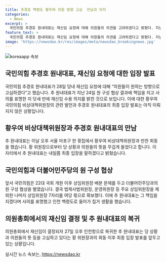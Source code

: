 ```yaml
---
title: 추경호 백령도 황우여 의원 방향 고심  만남과 의지
categories:
  - News
excerpt: >
  국민의힘 추경호 원내대표는 재신임 요청에 대해 의원들의 의견을 고려하겠다고 밝혔다. 지난 주 원 구성 협상 결과에 책임을 지고 사의를 표명한 후 닷새 만에 재신임 수용 의지를 표명했다. 이에 황우여 비상대책위원장과의 만찬 회동을 통해 최종 입장을 밝힐 예정이라고 전했다. 추 원내대표는 사의를 표명한 뒤 백령도에서 칩거 생활을 했으나, 의원총회에서 재신임이 결정되자 인천으로 복귀한 상황이다.
feature_text: >
  국민의힘 추경호 원내대표는 재신임 요청에 대해 의원들의 의견을 고려하겠다고 밝혔다. 지난 주 원 구성 협상 결과에 책임을 지고 사의를 표명한 후 닷새 만에 재신임 수용 의지를 표명했다. 이에 황우여 비상대책위원장과의 만찬 회동을 통해 최종 입장을 밝힐 예정이라고 전했다. 추 원내대표는 사의를 표명한 뒤 백령도에서 칩거 생활을 했으나, 의원총회에서 재신임이 결정되자 인천으로 복귀한 상황이다.
image: 'https://newsdao.kr/res/images/meta/newsdao_breakingnews.jpg'
---
```


<p><img src="https://newsdao.kr/res/images/meta/newsdao_breakingnews.jpg" alt="koreaapp 속보" /></p>

<h2 data-ke-size="size26">국민의힘 추경호 원내대표, 재신임 요청에 대한 입장 발표</h2>

<p data-ke-size="size16">국민의힘 추경호 원내대표가 28일 당내 재신임 요청에 대해 “의원들이 원하는 방향으로 고심하겠다”고 했습니다. 추 원내대표가 지난 24일 원 구성 협상 결과에 책임을 지고 사의를 표명한 지 닷새 만에 재신임 수용 의지를 밝힌 것으로 보입니다. 이에 대한 황우여 국민의힘 비상대책위원장의 관련 발언과 추경호 원내대표의 최종 입장 발표는 아직 이뤄지지 않은 상황입니다.</p>

<h2 data-ke-size="size26">황우여 비상대책위원장과 추경호 원내대표의 만남</h2>

<p data-ke-size="size16">추 원내대표는 이날 오후 서울 마포구 한 횟집에서 황우여 비상대책위원장과 만찬 회동을 했습니다. 황 위원장으로부터 당 상황과 의원들의 뜻을 무겁게 들었다고 합니다. 이 자리에서 추 원내대표는 내일쯤 최종 입장을 말하겠다고 밝혔습니다.</p>

<h2 data-ke-size="size26">국민의힘과 더불어민주당의 원 구성 협상</h2>

<p data-ke-size="size16">앞서 국민의힘은 22대 국회 개원 이후 상임위원장 배분 문제를 두고 더불어민주당과의 원 구성 협상을 벌였습니다. 결국 법제사법위원장, 운영위원장 등 주요 상임위원장을 제외한 나머지 상임위원장 7자리를 여당 몫으로 확보했다. 이에 추 원내대표는 그 책임을 지겠다며 사의를 표명했고 인천 백령도로 들어가 칩거 생활을 했습니다.</p>

<h2 data-ke-size="size26">의원총회에서의 재신임 결정 및 추 원내대표의 복귀</h2>

<p data-ke-size="size16">의원총회에서 재신임이 결정되자 27일 오후 인천항으로 복귀한 추 원내대표는 당 상황과 의원들의 뜻 등을 고심하고 있다는 황 위원장과의 회동 이후 최종 입장 발표를 앞두고 있는 상황입니다.</p>
실시간 뉴스 속보는, <a href="https://newsdao.kr" rel="dofollow">https://newsdao.kr</a>


